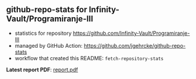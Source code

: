 ## github-repo-stats for Infinity-Vault/Programiranje-III

- statistics for repository https://github.com/Infinity-Vault/Programiranje-III
- managed by GitHub Action: https://github.com/jgehrcke/github-repo-stats
- workflow that created this README: `fetch-repository-stats`

**Latest report PDF**: [report.pdf](https://github.com/Infinity-Vault/infinity-vault-data-dump/raw/github-repo-stats/Infinity-Vault/Programiranje-III/latest-report/report.pdf)

